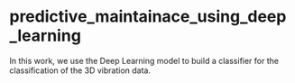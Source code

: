 # predictive_maintainace_using_deep_learning
In this work, we use the Deep Learning model to build a classifier for the classification of the 3D vibration data. 
